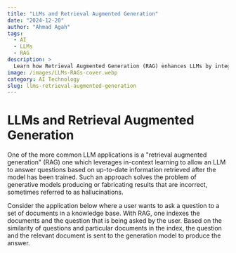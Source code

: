 ```yaml
---
title: "LLMs and Retrieval Augmented Generation"
date: "2024-12-20"
author: "Ahmad Agah"
tags:
  - AI
  - LLMs
  - RAG
description: >
  Learn how Retrieval Augmented Generation (RAG) enhances LLMs by integrating real-time data, solving common challenges like hallucinations.
image: /images/LLMs-RAGs-cover.webp
category: AI Technology
slug: llms-retrieval-augmented-generation
---
```



# LLMs and Retrieval Augmented Generation

One of the more common LLM applications is a "retrieval augmented generation" (RAG) one which leverages in-context learning to allow an LLM to answer questions based on up-to-date information retrieved after the model has been trained. Such an approach solves the problem of generative models producing or fabricating results that are incorrect, sometimes referred to as hallucinations.

Consider the application below where a user wants to ask a question to a set of documents in a knowledge base. With RAG, one indexes the documents and the question that is being asked by the user. Based on the similarity of questions and particular documents in the index, the question and the relevant document is sent to the generation model to produce the answer.
